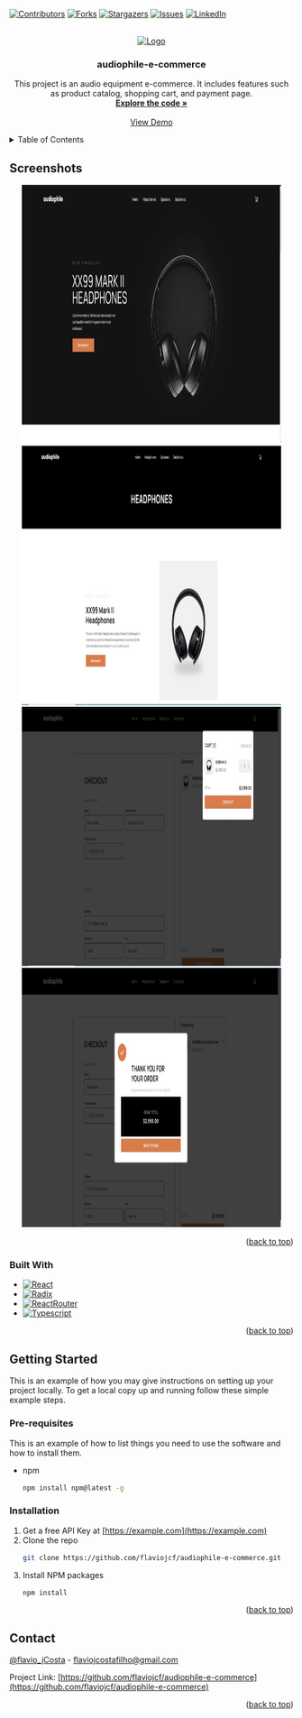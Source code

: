 <a name="readme-top"></a>

[![Contributors][contributors-shield]][contributors-url]
[![Forks][forks-shield]][forks-url]
[![Stargazers][stars-shield]][stars-url]
[![Issues][issues-shield]][issues-url]
[![LinkedIn][linkedin-shield]][linkedin-url]

<br />
<div align="center">
  <a href="https://github.com/flaviojcf/audiophile-e-commerce">
    <img src="/public/audiophile.gif" alt="Logo" width="460" height="460">
  </a>

<h3 align="center">audiophile-e-commerce</h3>

  <p align="center">
    This project is an audio equipment e-commerce. It includes features such as product catalog, shopping cart, and payment page.
    <br />
    <a href="https://github.com/flaviojcf/audiophile-e-commerce"><strong>Explore the code »</strong></a>
    <br />
    <br />
    <a href="https://audiophile-e-commerce-53sd.vercel.app/">View Demo</a>
  </p>
</div>

<details>
  <summary>Table of Contents</summary>
  <ol>
    <li>
      <a href="#about-the-project">About The Project</a>
      <ul>
        <li><a href="#built-with">Built With</a></li>
      </ul>
    </li>
    <li>
      <a href="#getting-started">Getting Started</a>
      <ul>
        <li><a href="#prerequisites">Pre-requisites</a></li>
        <li><a href="#installation">Installation</a></li>
      </ul>
    </li>
    <li><a href="#contact">Contact</a></li>
  </ol>
</details>

## Screenshots

<div align="center">
    <img src="/public/audiophile1.jpeg"  width="460" height="460">
    <img src="/public/audiophile2.jpeg"  width="460" height="460">
    <img src="/public/audiophile3.jpeg"  width="460" height="460">
    <img src="/public/audiophile4.jpeg"  width="460" height="460">
</div>


<p align="right">(<a href="#readme-top">back to top</a>)</p>

### Built With


- [![React][react.js]][react-url]
- [![Radix][radix.react]][radix-url]
- [![ReactRouter][reactRouter.react]][reactRouter-url]
- [![Typescript][Typescript.react]][Typescript-url]


<p align="right">(<a href="#readme-top">back to top</a>)</p>

## Getting Started

This is an example of how you may give instructions on setting up your project locally.
To get a local copy up and running follow these simple example steps.

### Pre-requisites

This is an example of how to list things you need to use the software and how to install them.

- npm
  ```sh
  npm install npm@latest -g
  ```

### Installation

1. Get a free API Key at [https://example.com](https://example.com)
2. Clone the repo
   ```sh
   git clone https://github.com/flaviojcf/audiophile-e-commerce.git
   ```
3. Install NPM packages
   ```sh
   npm install
   ```


<p align="right">(<a href="#readme-top">back to top</a>)</p>





## Contact

[@flavio_jCosta](mailto:flaviojcostafilho@gmail.com) - flaviojcostafilho@gmail.com

Project Link: [https://github.com/flaviojcf/audiophile-e-commerce](https://github.com/flaviojcf/audiophile-e-commerce)

<p align="right">(<a href="#readme-top">back to top</a>)</p>




[contributors-shield]: https://img.shields.io/github/contributors/flaviojcf/audiophile-e-commerce.svg?style=for-the-badge
[contributors-url]: https://github.com/flaviojcf/audiophile-e-commerce/graphs/contributors
[forks-shield]: https://img.shields.io/github/forks/flaviojcf/audiophile-e-commerce.svg?style=for-the-badge
[forks-url]: https://github.com/flaviojcf/audiophile-e-commerce/network/members
[stars-shield]: https://img.shields.io/github/stars/flaviojcf/audiophile-e-commerce.svg?style=for-the-badge
[stars-url]: https://github.com/flaviojcf/audiophile-e-commerce/stargazers
[issues-shield]: https://img.shields.io/github/issues/flaviojcf/audiophile-e-commerce.svg?style=for-the-badge
[issues-url]: https://github.com/flaviojcf/audiophile-e-commerce/issues
[linkedin-shield]: https://img.shields.io/badge/-LinkedIn-black.svg?style=for-the-badge&logo=linkedin&colorB=555
[linkedin-url]: https://www.linkedin.com/in/flávio-jcosta
[react.js]: https://img.shields.io/badge/React-20232A?style=for-the-badge&logo=react&logoColor=61DAFB
[react-url]: https://reactjs.org/
[radix.react]: https://img.shields.io/badge/radix-ui20232A?style=for-the-badge&logo=radix-ui&logoColor=61DAFB
[radix-url]: https://www.radix-ui.com/
[reactRouter.react]:https://img.shields.io/badge/React-Router-Dom20232A?style=for-the-badge&logo=react-router-dom&logoColor=61DAFB
[reactRouter-url]: https://reactrouter.com/en/main
[TailwindCss.react]:https://img.shields.io/badge/Tailwind-css20232A?style=for-the-badge&logo=TailwindCss&logoColor=61DAFB
[TailwindCss-url]: https://tailwindcss.com/
[Phosphor.react]:https://img.shields.io/badge/Phosphor-react20232A?style=for-the-badge&logo=phosphor-react&logoColor=61DAFB
[Phosphor-url]: https://phosphoricons.com/
[Typescript.react]:https://img.shields.io/badge/types-Typescript-brightgreen
[Typescript-url]: https://phosphoricons.com/
